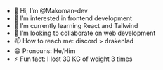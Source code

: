 - 👋 Hi, I’m @Makoman-dev
- 👀 I’m interested in frontend development
- 🌱 I’m currently learning React and Tailwind
- 💞️ I’m looking to collaborate on web development
- 📫 How to reach me: discord > drakenlad
- 😄 Pronouns: He/Him
- ⚡ Fun fact: I lost 30 KG of weight 3 times

<!---
Makoman-dev/Makoman-dev is a ✨ special ✨ repository because its `README.md` (this file) appears on your GitHub profile.
You can click the Preview link to take a look at your changes.
--->
